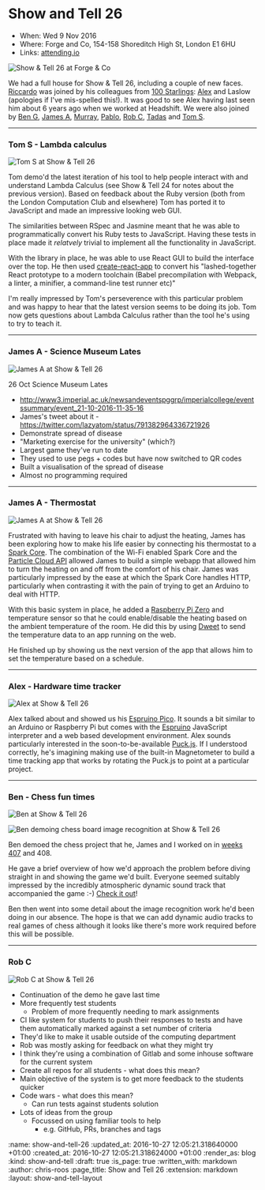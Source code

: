 Show and Tell 26
================

* When: Wed 9 Nov 2016
* Where: Forge and Co, 154-158 Shoreditch High St, London E1 6HU
* Links: [attending.io][attending-io-show-and-tell-26]

![Show & Tell 26 at Forge & Co](/images/blog/2016-11-09-show-and-tell-26-group.jpg)

We had a full house for Show & Tell 26, including a couple of new faces. [Riccardo][riccardo-cambiassi] was joined by his colleagues from [100 Starlings][100-starlings]: [Alex][alex-stubbs] and Laslow (apologies if I've mis-spelled this!). It was good to see Alex having last seen him about 6 years ago when we worked at Headshift. We were also joined by [Ben G][ben-griffiths], [James A][james-adam], [Murray][murray-steele], [Pablo][pablo-manrubia], [Rob C][rob-chatley], [Tadas][tadas-tamosauskas] and [Tom S][tom-stuart].

[100-starlings]: https://github.com/100Starlings
[alex-stubbs]: https://twitter.com/alexstubbs
[ben-griffiths]: https://twitter.com/beng
[james-adam]: http://lazyatom.com/
[murray-steele]: https://twitter.com/#!/hlame
[pablo-manrubia]: http://pmanrubia.info/
[riccardo-cambiassi]: https://github.com/bru
[rob-chatley]: https://www.doc.ic.ac.uk/~rbc/
[tom-stuart]: http://codon.com/
[tadas-tamosauskas]: http://codeme.lt/

---

### Tom S - Lambda calculus

![Tom S at Show & Tell 26](/images/blog/2016-11-09-show-and-tell-26-tom-s.jpg)

Tom demo'd the latest iteration of his tool to help people interact with and understand Lambda Calculus (see Show & Tell 24 for notes about the previous version). Based on feedback about the Ruby version (both from the London Computation Club and elsewhere) Tom has ported it to JavaScript and made an impressive looking web GUI.

The similarities between RSpec and Jasmine meant that he was able to programmatically convert his Ruby tests to JavaScript. Having these tests in place made it _relatvely_ trivial to implement all the functionality in JavaScript.

With the library in place, he was able to use React GUI to build the interface over the top. He then used [create-react-app] to convert his "lashed-together React prototype to a modern toolchain (Babel precompilation with Webpack, a linter, a minifier, a command-line test runner etc)"

I'm really impressed by Tom's perseverence with this particular problem and was happy to hear that the latest version seems to be doing its job. Tom now gets questions about Lambda Calculus rather than the tool he's using to try to teach it.

[create-react-app]: https://github.com/facebookincubator/create-react-app

---

### James A - Science Museum Lates

![James A at Show & Tell 26](/images/blog/2016-11-09-show-and-tell-26-james-a-science-museum-lates.jpg)

26 Oct Science Museum Lates
* http://www3.imperial.ac.uk/newsandeventspggrp/imperialcollege/eventssummary/event_21-10-2016-11-35-16
* James's tweet about it - https://twitter.com/lazyatom/status/791382964336721926
* Demonstrate spread of disease
* "Marketing exercise for the university" (which?)
* Largest game they've run to date
* They used to use pegs + codes but have now switched to QR codes
* Built a visualisation of the spread of disease
* Almost no programming required

---

### James A - Thermostat

![James A at Show & Tell 26](/images/blog/2016-11-09-show-and-tell-26-james-a-thermostat.jpg)

Frustrated with having to leave his chair to adjust the heating, James has been exploring how to make his life easier by connecting his thermostat to a [Spark Core][spark-core]. The combination of the Wi-Fi enabled Spark Core and the [Particle Cloud API][particle-cloud-api] allowed James to build a simple webapp that allowed him to turn the heating on and off from the comfort of his chair. James was particularly impressed by the ease at which the Spark Core handles HTTP, particularly when contrasting it with the pain of trying to get an Arduino to deal with HTTP.

With this basic system in place, he added a [Raspberry Pi Zero][raspberry-pi-zero] and temperature sensor so that he could enable/disable the heating based on the ambient temperature of the room. He did this by using [Dweet][dweet] to send the temperature data to an app running on the web.

He finished up by showing us the next version of the app that allows him to set the temperature based on a schedule.

[dweet]: https://dweet.io/
[particle-cloud-api]: https://docs.particle.io/reference/api/
[raspberry-pi-zero]: https://www.raspberrypi.org/products/pi-zero/
[spark-core]: https://www.adafruit.com/product/2127

---

### Alex - Hardware time tracker

![Alex at Show & Tell 26](/images/blog/2016-11-09-show-and-tell-26-alex-s.jpg)

Alex talked about and showed us his [Espruino Pico][espruino-pico]. It sounds a bit similar to an Arduino or Raspberry Pi but comes with the [Espruino][espruino] JavaScript interpreter and a web based development environment. Alex sounds particularly interested in the soon-to-be-available [Puck.js][puck-js]. If I understood correctly, he's imagining making use of the built-in Magnetometer to build a time tracking app that works by rotating the Puck.js to point at a particular project.

[espruino]: https://www.espruino.com/
[espruino-pico]: https://www.espruino.com/Pico
[puck-js]: https://www.kickstarter.com/projects/gfw/puckjs-the-ground-breaking-bluetooth-beacon

---

### Ben - Chess fun times

![Ben at Show & Tell 26](/images/blog/2016-11-09-show-and-tell-26-ben-g-chess-1.jpg)

![Ben demoing chess board image recognition at Show & Tell 26](/images/blog/2016-11-09-show-and-tell-26-ben-g-chess-2.jpg)

Ben demoed the chess project that he, James and I worked on in [weeks 407][week-407-fun-times] and 408.

He gave a brief overview of how we'd approach the problem before diving straight in and showing the game we'd built. Everyone seemed suitably impressed by the incredibly atmospheric dynamic sound track that accompanied the game :-) [Check it out][chess-game]!

Ben then went into some detail about the image recognition work he'd been doing in our absence. The hope is that we can add dynamic audio tracks to real games of chess although it looks like there's more work required before this will be possible.

[chess-game]: https://techbelly.github.io/game-soundtrack/webaudio/
[week-407-fun-times]: /week-407#fun-times

---

### Rob C

![Rob C at Show & Tell 26](/images/blog/2016-11-09-show-and-tell-26-rob-c.jpg)

* Continuation of the demo he gave last time
* More frequently test students
  * Problem of more frequently needing to mark assignments
* CI like system for students to push their responses to tests and have them automatically marked against a set number of criteria
* They'd like to make it usable outside of the computing department
* Rob was mostly asking for feedback on what they might try
* I think they're using a combination of Gitlab and some inhouse software for the current system
* Create all repos for all students - what does this mean?
* Main objective of the system is to get more feedback to the students quicker
* Code wars - what does this mean?
  * Can run tests against students solution
* Lots of ideas from the group
  * Focussed on using familiar tools to help
    * e.g. GitHub, PRs, branches and tags

[attending-io-show-and-tell-26]: https://attending.io/events/gfr-show-and-tell-26/

:name: show-and-tell-26
:updated_at: 2016-10-27 12:05:21.318640000 +01:00
:created_at: 2016-10-27 12:05:21.318624000 +01:00
:render_as: blog
:kind: show-and-tell
:draft: true
:is_page: true
:written_with: markdown
:author: chris-roos
:page_title: Show and Tell 26
:extension: markdown
:layout: show-and-tell-layout
